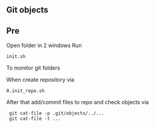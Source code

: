 ## Git objects 


## Pre

Open folder in 2 windows
Run 
```
init.sh
```
To monitor git folders


When create repository via
```
0.init_repo.sh
```

After that add/commit files to repo and check objects via

```
 git cat-file -p .git/objects/../...
 git cat-file -t ...
```

